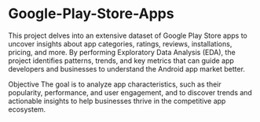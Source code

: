 # Google-Play-Store-Apps

This project delves into an extensive dataset of Google Play Store apps to uncover insights about app categories, ratings, reviews, installations, pricing, and more. By performing Exploratory Data Analysis (EDA), the project identifies patterns, trends, and key metrics that can guide app developers and businesses to understand the Android app market better.

Objective
The goal is to analyze app characteristics, such as their popularity, performance, and user engagement, and to discover trends and actionable insights to help businesses thrive in the competitive app ecosystem.

